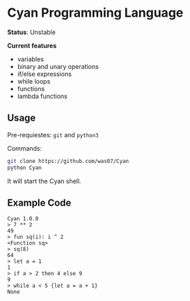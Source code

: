 # Cyan Programming Language

**Status**: Unstable

**Current features**
- variables
- binary and unary operations
- if/else expressions
- while loops
- functions
- lambda functions

## Usage

Pre-requiestes: `git` and `python3`

Commands:
```bash
git clone https://github.com/was07/Cyan
python Cyan
```
It will start the Cyan shell.

## Example Code

```
Cyan 1.0.0
> 7 ** 2
49
> fun sq(i): i ^ 2
<Function sq>
> sq(8)
64
> let a = 1
1
> if a > 2 then 4 else 9
9
> while a < 5 {let a = a + 1}
None
```
